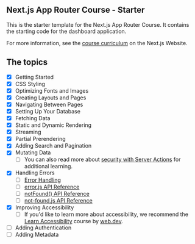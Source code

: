 ## Next.js App Router Course - Starter

This is the starter template for the Next.js App Router Course. It contains the starting code for the dashboard application.

For more information, see the [course curriculum](https://nextjs.org/learn) on the Next.js Website.

## The topics

- [x] Getting Started
- [x] CSS Styling
- [x] Optimizing Fonts and Images
- [x] Creating Layouts and Pages
- [x] Navigating Between Pages
- [x] Setting Up Your Database
- [x] Fetching Data
- [x] Static and Dynamic Rendering
- [x] Streaming
- [x] Partial Prerendering
- [x] Adding Search and Pagination
- [x] Mutating Data
  - [ ] You can also read more about [security with Server Actions](https://nextjs.org/blog/security-nextjs-server-components-actions) for additional learning.
- [x] Handling Errors
  - [ ] [Error Handling](https://nextjs.org/docs/app/building-your-application/routing/error-handling)
  - [ ] [error.js API Reference](https://nextjs.org/docs/app/api-reference/file-conventions/error)
  - [ ] [notFound() API Reference](https://nextjs.org/docs/app/api-reference/functions/not-found)
  - [ ] [not-found.js API Reference](https://nextjs.org/docs/app/api-reference/file-conventions/not-found)
- [x] Improving Accessibility
  - [ ] If you'd like to learn more about accessibility, we recommend the [Learn Accessibility](https://web.dev/learn/accessibility/) course by [web.dev](web.dev).
- [ ] Adding Authentication
- [ ] Adding Metadata
